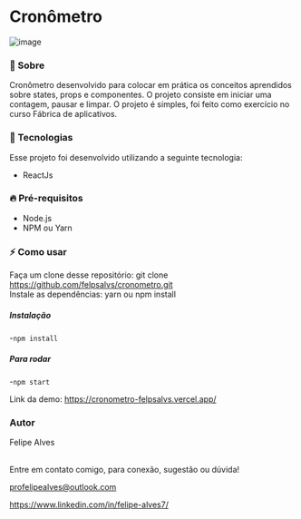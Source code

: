 # Cronômetro
![image](https://user-images.githubusercontent.com/78622458/161398608-3cd5f5e1-9a3f-4a15-8e3f-b470cb2bc9e9.png)


### 🔖 Sobre
Cronômetro desenvolvido para colocar em prática os conceitos aprendidos sobre states, props e componentes. O projeto consiste em iniciar uma contagem, pausar e limpar. O projeto é simples, foi feito como exercício no curso Fábrica de aplicativos.
    
### 🚀 Tecnologias
Esse projeto foi desenvolvido utilizando a seguinte tecnologia:

+ ReactJs

### 🔥 Pré-requisitos
+ Node.js <br/>
+ NPM ou Yarn 

### ⚡ Como usar
Faça um clone desse repositório: git clone https://github.com/felpsalvs/cronometro.git <br/>
Instale as dependências: yarn ou npm install <br/>
    
##### Instalação
-`npm install`

##### Para rodar
-`npm start`

Link da demo: https://cronometro-felpsalvs.vercel.app/ <br/>
### Autor
Felipe Alves <br/><br/>


Entre em contato comigo, para conexão, sugestão ou dúvida! <br/>

profelipealves@outlook.com <br/>

https://www.linkedin.com/in/felipe-alves7/

